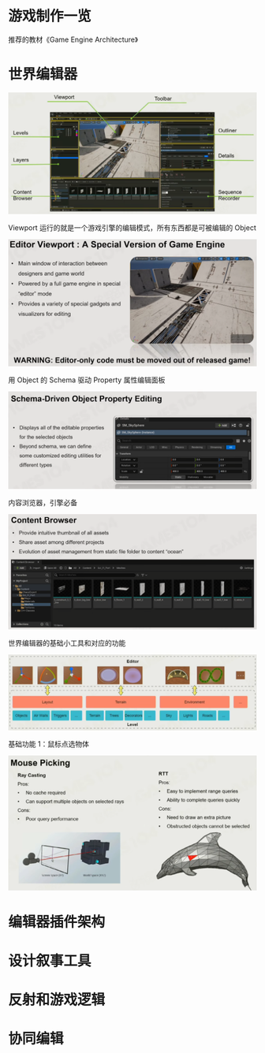 # 游戏制作一览

推荐的教材《Game Engine Architecture》

# 世界编辑器

![](attachments/Pasted%20image%2020220820013132.png)

Viewport 运行的就是一个游戏引擎的编辑模式，所有东西都是可被编辑的 Object

![](attachments/Pasted%20image%2020220820013701.png)

用 Object 的 Schema 驱动 Property 属性编辑面板

![](attachments/Pasted%20image%2020220820014143.png)

内容浏览器，引擎必备

![](attachments/Pasted%20image%2020220820014223.png)

世界编辑器的基础小工具和对应的功能

![](attachments/Pasted%20image%2020220820014704.png)

基础功能 1：鼠标点选物体

![](attachments/Pasted%20image%2020220820014926.png)

# 编辑器插件架构

# 设计叙事工具

# 反射和游戏逻辑

# 协同编辑
